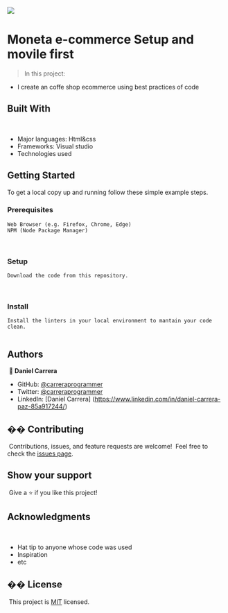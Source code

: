 ![](https://img.shields.io/badge/Microverse-blueviolet)
​
# Moneta e-commerce Setup and movile first
  
> In this project: 

- I create an coffe shop ecommerce using best practices of code​
​
## Built With
​
- Major languages: Html&css
- Frameworks: Visual studio
- Technologies used
​
## Getting Started
 To get a local copy up and running follow these simple example steps.
​
### Prerequisites
    Web Browser (e.g. Firefox, Chrome, Edge)
    NPM (Node Package Manager)
​
### Setup
    Download the code from this repository.
​
### Install

    Install the linters in your local environment to mantain your code clean.
    ​
## Authors
​
👤 **Daniel Carrera**
​
- GitHub: [@carreraprogrammer](https://github.com/carreraprogrammer)
- Twitter: [@carreraprogrammer](https://twitter.com/carreraprog)
- LinkedIn: [Daniel Carrera] (https://www.linkedin.com/in/daniel-carrera-paz-85a917244/)​
​
## �� Contributing
​
Contributions, issues, and feature requests are welcome!
​
Feel free to check the [issues page](../../issues/).
​
## Show your support
​
Give a ⭐️ if you like this project!
​
## Acknowledgments
​
- Hat tip to anyone whose code was used
- Inspiration
- etc
​
## �� License
​
This project is [MIT](./MIT.md) licensed.
